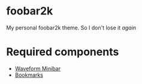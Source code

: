 # foobar2k
My personal foobar2k theme.
So I don't lose it *again*

# Required components
- [Waveform Minibar](https://www.foobar2000.org/components/view/foo_wave_minibar_mod)
- [Bookmarks](https://hydrogenaud.io/index.php?topic=46612.0)
